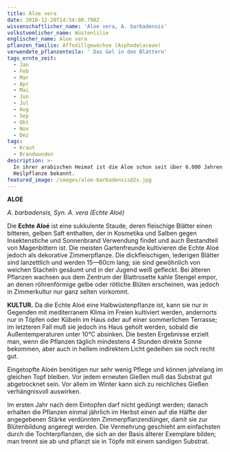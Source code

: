 ```yaml
---
title: Aloe vera
date: 2018-12-28T14:54:08.798Z
wissenschaftlicher_name: 'Aloe vera, A. barbadensis'
volkstuemlicher_name: Wüstenlilie
englischer_name: Aloe vera
pflanzen_familie: Affodillgewächse (Asphodelaceae)
verwendete_pflanzenteile: ' Das Gel in den Blättern'
tags_ernte_zeit:
  - Jan
  - Feb
  - Mar
  - Apr
  - Mai
  - Jun
  - Jul
  - Aug
  - Sep
  - Okt
  - Nov
  - Dez
tags:
  - Kraut
  - Brandwunden
description: >-
  In ihrer arabischen Heimat ist die Aloe schon seit über 6.000 Jahren als
  Heilpflanze bekannt.
featured_image: /images/aloe-barbadensis@2x.jpg
---
```

**ALOE**

_A. barbadensis, Syn. A. vera (Echte Aloé)_



Die **Echte Aloé** ist eine sukkulente Staude, deren fleischige Blätter einen bitteren, gelben Saft enthalten, der in Kosmetika und Salben gegen Insektenstiche und Sonnenbrand Verwendung findet und auch Bestandteil von Magenbittern ist. Die meisten Gartenfreunde kultivieren die Echte Aloé jedoch als dekorative Zimmerpflanze. Die dickfleischigen, lederigen Blätter sind lanzettlich und werden 15—60cm lang; sie sind gewöhnlich von weichen Stacheln gesäumt und in der Jugend weiß gefleckt. Bei älteren Pflanzen wachsen aus dem Zentrum der Blattrosette kahle Stengel empor, an denen röhrenförmige gelbe oder rötliche Blüten erscheinen, was jedoch in Zimmerkultur nur ganz selten vorkommt.   



**KULTUR.** Da die Echte Aloé eine Halbwüstenpflanze ist, kann sie nur in Gegenden mit mediterranem Klima im Freien kultiviert werden, andernorts nur in Töpfen oder Kübeln im Haus oder auf einer sommerlichen Terrasse; im letzteren Fall muß sie jedoch ins Haus geholt werden, sobald die Außentemperaturen unter 10°C absinken. Die besten Ergebnisse erzielt man, wenn die Pflanzen täglich mindestens 4 Stunden direkte Sonne bekommen, aber auch in hellem indirektem Licht gedeihen sie noch recht gut.   



Eingetopfte Aloén benötigen nur sehr wenig Pflege und können jahrelang im gleichen Topf bleiben. Vor jedem erneuten Gießen muß    das Substrat gut abgetrocknet sein. Vor allem im Winter kann sich zu reichliches Gießen verhängnisvoll auswirken.   



Im ersten Jahr nach dem Eintopfen darf nicht gedüngt werden; danach erhalten die Pflanzen einmal jährlich im Herbst einen auf die Hälfte der angegebenen Stärke verdünnten Zimmerpflanzendünger, damit sie zur Blütenbildung angeregt werden. Die Vermehrung geschieht am einfachsten durch die Tochterpflanzen, die sich an der Basis älterer Exemplare bilden; man trennt sie ab und pflanzt sie in Töpfe mit einem sandigen Substrat.
